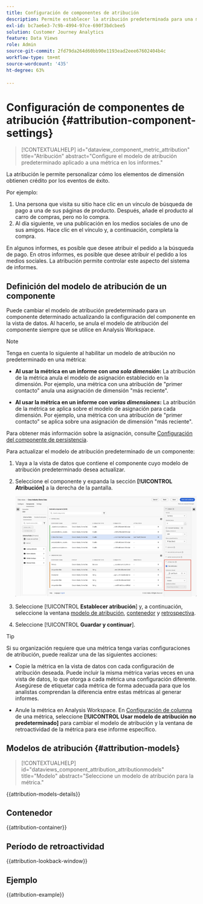 ```yaml
---
title: Configuración de componentes de atribución
description: Permite establecer la atribución predeterminada para una métrica.
exl-id: bc7ae6e3-7c9b-4994-97ce-690f3bdcbee5
solution: Customer Journey Analytics
feature: Data Views
role: Admin
source-git-commit: 2fd79da264d60bb90e1193ead2eee67602404b4c
workflow-type: tm+mt
source-wordcount: '435'
ht-degree: 63%

---
```


# Configuración de componentes de atribución {#attribution-component-settings}

<!-- markdownlint-disable MD034 -->

>[!CONTEXTUALHELP]
>id="dataview_component_metric_attribution"
>title="Atribución"
>abstract="Configure el modelo de atribución predeterminado aplicado a una métrica en los informes."

<!-- markdownlint-enable MD034 -->


La atribución le permite personalizar cómo los elementos de dimensión obtienen crédito por los eventos de éxito.

Por ejemplo:

1. Una persona que visita su sitio hace clic en un vínculo de búsqueda de pago a una de sus páginas de producto. Después, añade el producto al carro de compras, pero no lo compra.
2. Al día siguiente, ve una publicación en los medios sociales de uno de sus amigos. Hace clic en el vínculo y, a continuación, completa la compra.

En algunos informes, es posible que desee atribuir el pedido a la búsqueda de pago. En otros informes, es posible que desee atribuir el pedido a los medios sociales. La atribución permite controlar este aspecto del sistema de informes.

## Definición del modelo de atribución de un componente

Puede cambiar el modelo de atribución predeterminado para un componente determinado actualizando la configuración del componente en la vista de datos. Al hacerlo, se anula el modelo de atribución del componente siempre que se utilice en Analysis Workspace.

>[!NOTE]
>
>Tenga en cuenta lo siguiente al habilitar un modelo de atribución no predeterminado en una métrica:
>
>* **Al usar la métrica en un informe con *una sola dimensión*:** La atribución de la métrica anula el modelo de asignación establecido en la dimensión. Por ejemplo, una métrica con una atribución de &quot;primer contacto&quot; anula una asignación de dimensión &quot;más reciente&quot;.
>
>* **Al usar la métrica en un informe con *varias dimensiones*:** La atribución de la métrica se aplica sobre el modelo de asignación para cada dimensión. Por ejemplo, una métrica con una atribución de &quot;primer contacto&quot; se aplica sobre una asignación de dimensión &quot;más reciente&quot;.
>
> Para obtener más información sobre la asignación, consulte [Configuración del componente de persistencia](/help/data-views/component-settings/persistence.md).

Para actualizar el modelo de atribución predeterminado de un componente:

1. Vaya a la vista de datos que contiene el componente cuyo modelo de atribución predeterminado desea actualizar.

1. Seleccione el componente y expanda la sección **[!UICONTROL Atribución]** a la derecha de la pantalla.

   ![Ventana de vistas de datos que resalta la opción Establecer atribución](../assets/attribution-settings.png)

1. Seleccione [!UICONTROL **Establecer atribución**] y, a continuación, seleccione la ventana [modelo de atribución](#attribution-models), [contenedor](#container) y [retrospectiva](#lookback-window).



1. Seleccione [!UICONTROL **Guardar y continuar**].

>[!TIP]
>
>Si su organización requiere que una métrica tenga varias configuraciones de atribución, puede realizar una de las siguientes acciones:
>
> * Copie la métrica en la vista de datos con cada configuración de atribución deseada. Puede incluir la misma métrica varias veces en una vista de datos, lo que otorga a cada métrica una configuración diferente. Asegúrese de etiquetar cada métrica de forma adecuada para que los analistas comprendan la diferencia entre estas métricas al generar informes.
>
> * Anule la métrica en Analysis Workspace. En [Configuración de columna](/help/analysis-workspace/visualizations/freeform-table/column-row-settings/column-settings.md) de una métrica, seleccione **[!UICONTROL Usar modelo de atribución no predeterminado]** para cambiar el modelo de atribución y la ventana de retroactividad de la métrica para ese informe específico.

## Modelos de atribución {#attribution-models}

<!-- markdownlint-disable MD034 -->

>[!CONTEXTUALHELP]
>id="dataviews_component_attribution_attributionmodels"
>title="Modelo"
>abstract="Seleccione un modelo de atribución para la métrica."

<!-- markdownlint-enable MD034 -->

{{attribution-models-details}}

## Contenedor

{{attribution-container}}

## Período de retroactividad

{{attribution-lookback-window}}

## Ejemplo

{{attribution-example}}
